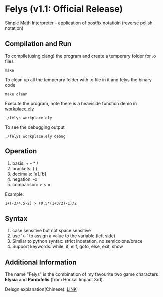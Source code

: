 # Felys (v1.1: Official Release)

Simple Math Interpreter - application of postfix notatioin (reverse polish notation)

## Compilation and Run

To compile(using clang) the program and create a temperary folder for .o files
```shell
make
```

To clean up all the temperary folder with .o file in it and felys the binary code
```shell
make clean
```

Execute the program, note there is a heaviside function demo in [workplace.ely](v1.1/workplace.ely)
```shell
./felys workplace.ely
```

To see the debugging output
```shell
./felys workplace.ely debug
```


## Operation
1. basis: + - * /
2. brackets: ( )
3. decimals: [a].[b]
4. negation: -x
5. comparison: > < =

Example:
```
1+(-3/4.5-2) > (0.5*(1+3/2)-1)/2
```

## Syntax 
1. case sensitive but not space sensitive
2. use '<-' to assign a value to the variable (left side)
3. Similar to python syntax: strict indetation, no semicolons/brace
4. Support keywords: while, if, elif, goto, else, exit, show


## Additional Information

The name "Felys" is the combination of my favourite two game characters **Elysia** and **Pardofelis** (from Honkai Impact 3rd).

Deisgn explanation(Chinese): [LINK](https://www.bilibili.com/read/readlist/rl738985)
